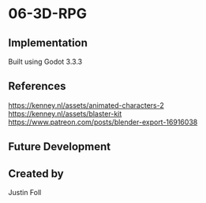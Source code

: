 # 06-3D-RPG


## Implementation
Built using Godot 3.3.3



## References
https://kenney.nl/assets/animated-characters-2  
https://kenney.nl/assets/blaster-kit  
https://www.patreon.com/posts/blender-export-16916038  

## Future Development

## Created by
Justin Foll
